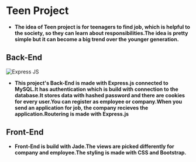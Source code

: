 # Teen Project
* **The idea of Teen project is for teenagers to find job, which is helpful to the society, so they can learn about responsibilities.The idea is pretty simple but it can become a big trend over the younger generation.**

## Back-End
![Express JS](https://user-images.githubusercontent.com/107917621/223138292-9aa84cd7-e092-4a8b-a610-2cb37e0f546b.jpg)


* **This project's Back-End is made with Express.js connected to MySQL.It has authentication which is build with connection to the database.It stores data with hashed password and there are cookies for every user.You can register as employee or company.When you send an application for job, the company recieves the application.Routering is made with Express.js**

## Front-End
* **Front-End is build with Jade.The views are picked differently for company and employee.The styling is made with CSS and Bootstrap.**

